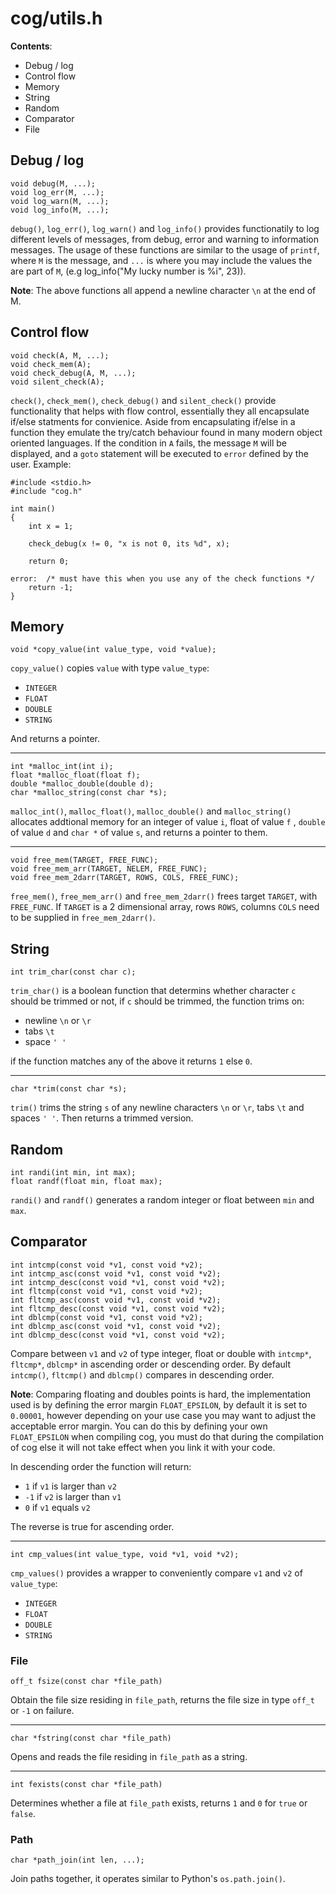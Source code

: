 # cog/utils.h

**Contents**:
- Debug / log
- Control flow
- Memory
- String
- Random
- Comparator
- File



## Debug / log

    void debug(M, ...);
    void log_err(M, ...);
    void log_warn(M, ...);
    void log_info(M, ...);

`debug()`, `log_err()`, `log_warn()` and `log_info()` provides functionatily to
log different levels of messages, from debug, error and warning to information
messages. The usage of these functions are similar to the usage of `printf`,
where `M` is the message, and `...` is where you may include the values the are
part of `M`, (e.g log_info("My lucky number is %i", 23)).

**Note**: The above functions all append a newline character `\n` at the end of
M.



## Control flow

    void check(A, M, ...);
    void check_mem(A);
    void check_debug(A, M, ...);
    void silent_check(A);

`check()`, `check_mem()`, `check_debug()` and `silent_check()` provide
functionality that helps with flow control, essentially they all encapsulate
if/else statments for convienice. Aside from encapsulating if/else in a
function they emulate the try/catch behaviour found in many modern object
oriented languages. If the condition in `A` fails, the message `M` will be
displayed, and a `goto` statement will be executed to `error` defined by the
user. Example:

    #include <stdio.h>
    #include "cog.h"

    int main()
    {
        int x = 1;

        check_debug(x != 0, "x is not 0, its %d", x);

        return 0;

    error:  /* must have this when you use any of the check functions */
        return -1;
    }




## Memory

    void *copy_value(int value_type, void *value);

`copy_value()` copies `value` with type `value_type`:

- `INTEGER`
- `FLOAT`
- `DOUBLE`
- `STRING`

And returns a pointer.


---

    int *malloc_int(int i);
    float *malloc_float(float f);
    double *malloc_double(double d);
    char *malloc_string(const char *s);

`malloc_int()`, `malloc_float()`, `malloc_double()` and `malloc_string()`
allocates addtional memory for an integer of value `i`, float of value `f` ,
`double` of value `d` and `char *` of value `s`, and returns a pointer to them.


---

    void free_mem(TARGET, FREE_FUNC);
    void free_mem_arr(TARGET, NELEM, FREE_FUNC);
    void free_mem_2darr(TARGET, ROWS, COLS, FREE_FUNC);

`free_mem()`, `free_mem_arr()` and `free_mem_2darr()` frees target `TARGET`,
with `FREE_FUNC`. If `TARGET` is a 2 dimensional array, rows `ROWS`, columns
`COLS` need to be supplied in `free_mem_2darr()`.



## String

    int trim_char(const char c);

`trim_char()` is a boolean function that determins whether character `c` should
be trimmed or not, if `c` should be trimmed, the function trims on:

- newline `\n` or `\r`
- tabs `\t`
- space `' '`

if the function matches any of the above it returns `1` else `0`.


---

    char *trim(const char *s);

`trim()` trims the string `s` of any newline characters `\n` or `\r`, tabs `\t`
and spaces `' '`. Then returns a trimmed version.



## Random

    int randi(int min, int max);
    float randf(float min, float max);

`randi()` and `randf()` generates a random integer or float between `min` and
`max`.



## Comparator

    int intcmp(const void *v1, const void *v2);
    int intcmp_asc(const void *v1, const void *v2);
    int intcmp_desc(const void *v1, const void *v2);
    int fltcmp(const void *v1, const void *v2);
    int fltcmp_asc(const void *v1, const void *v2);
    int fltcmp_desc(const void *v1, const void *v2);
    int dblcmp(const void *v1, const void *v2);
    int dblcmp_asc(const void *v1, const void *v2);
    int dblcmp_desc(const void *v1, const void *v2);

Compare between `v1` and `v2` of type integer, float or double with `intcmp*`,
`fltcmp*`, `dblcmp*` in ascending order or descending order. By default
`intcmp()`, `fltcmp()` and `dblcmp()` compares in descending order.

**Note**: Comparing floating and doubles points is hard, the implementation
used is by defining the error margin `FLOAT_EPSILON`, by default it is set to
`0.00001`, however depending on your use case you may want to adjust the
acceptable error margin. You can do this by defining your own `FLOAT_EPSILON`
when compiling cog, you must do that during the compilation of cog else it will
not take effect when you link it with your code.

In descending order the function will return:

- `1` if `v1` is larger than `v2`
- `-1` if `v2` is larger than `v1`
- `0` if `v1` equals `v2`

The reverse is true for ascending order.


---

    int cmp_values(int value_type, void *v1, void *v2);

`cmp_values()` provides a wrapper to conveniently compare `v1` and `v2` of
`value_type`:

- `INTEGER`
- `FLOAT`
- `DOUBLE`
- `STRING`


### File

    off_t fsize(const char *file_path)

Obtain the file size residing in `file_path`, returns the file size in type
`off_t` or `-1` on failure.

---

    char *fstring(const char *file_path)

Opens and reads the file residing in `file_path` as a string.

---

    int fexists(const char *file_path)

Determines whether a file at `file_path` exists, returns `1` and `0` for `true`
or `false`.


### Path

    char *path_join(int len, ...);

Join paths together, it operates similar to Python's `os.path.join()`.
